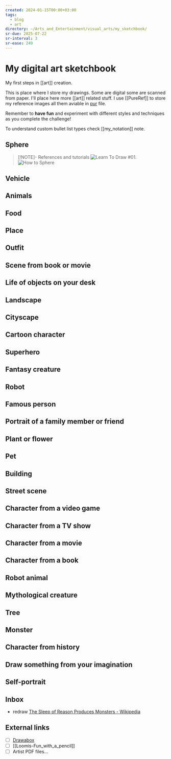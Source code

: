 ```yaml
---
created: 2024-01-15T00:00+03:00
tags:
  - blog
  - art
directory: ~/Arts_and_Entertainment/visual_arts/my_sketchbook/
sr-due: 2025-07-22
sr-interval: 3
sr-ease: 249
---
```


# My digital art sketchbook

My first steps in [[art]] creation.

This is place where I store my drawings. Some are digital some are scanned from
paper. I'll place here more [[art]] related stuff. I use [[PureRef]] to store my
reference images all them aviable in [pur](./img/my_sketchbook.pur) file.

Remember to **have fun** and experiment with different styles and techniques as
you complete the challenge!

To understand custom bullet list types check [[my_notation]] note.

## Sphere

> [!NOTE]- References and tutorials
> ![Learn To Draw #01](https://www.youtube.com/watch?v=ewMksAbgdBI).
> ![How to Sphere](https://www.youtube.com/watch?app=desktop&v=gE1CmIzQzgE)

## Vehicle

## Animals

## Food

## Place

## Outfit

## Scene from book or movie

## Life of objects on your desk

## Landscape

## Cityscape

## Cartoon character

## Superhero

## Fantasy creature

## Robot

## Famous person

## Portrait of a family member or friend

## Plant or flower

## Pet

## Building

## Street scene

## Character from a video game

## Character from a TV show

## Character from a movie

## Character from a book

## Robot animal

## Mythological creature

## Tree

## Monster

## Character from history

## Draw something from your imagination

## Self-portrait

## Inbox

- redraw
  [The Sleep of Reason Produces Monsters - Wikipedia](https://en.wikipedia.org/wiki/The_Sleep_of_Reason_Produces_Monsters)

## External links

- [ ] [Drawabox](https://drawabox.com/)
- [ ] [[Loomis-Fun_with_a_pencil]]
- [ ] Artist PDF files...
